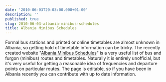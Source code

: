 ```yaml
---
date: '2010-06-03T20:03:00.008+01:00'
description: ''
published: true
slug: 2010-06-03-albania-minibus-schedules
title: Albania Minibus Schedules
---
```


Formal bus stations and printed or online timetables are almost unknown in Albania, so getting hold of timetable information can be tricky. The recently created website "<a href="http://www.matinic.us/albania/furgon.php">Albania Minibus Schedules</a>" is a very useful list of bus and furgon (minibus) routes and timetables. Naturally it is entirely unofficial, but it's very useful for getting a reasonable idea of frequencies and departure points on particular routes. The page is editable, so if you have been in Albania recently you can contribute with up to date information.